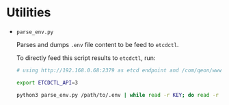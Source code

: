 # Utilities
- `parse_env.py`

  Parses and dumps `.env` file content to be feed to `etcdctl`.

  To directly feed this script results to `etcdctl`, run:

  ```bash
  # using http://192.168.0.68:2379 as etcd endpoint and /com/qeon/www/envs as etcd key prefix:

  export ETCDCTL_API=3

  python3 parse_env.py /path/to/.env | while read -r KEY; do read -r VALUE; etcdctl --endpoints http://192.168.0.68:2379 put /com/qeon/www/envs/$KEY "$VALUE"; done
  ```